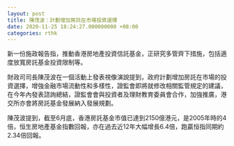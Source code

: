 ```yaml
---
layout: post
title: 陳茂波：計劃增加房託在市場投資選擇
date: 2020-11-25 18:24:27.000000000 +08:00
categories: rthk
---
```


新一份施政報告指，推動香港房地產投資信託基金，正研究多管齊下措施，包括適度放寬房託基金投資限制等。

財政司司長陳茂波在一個活動上發表視像演說提到，政府計劃增加房託在市場的投資選擇，增強金融市場流動性和多樣性，證監會即將就修改相關監管規定的建議，在今年內發表諮詢總結，證監會會與投資者及理財教育委員會合作，加強推廣，港交所亦會將房託基金發展納入發展規劃。

陳茂波提到，截至6月底，香港房託基金市值已達到2150億港元，是2005年時的4倍，恒生房地產基金指數回報，亦在過去近12年大幅增長6.4倍，跑贏恒指同期約2.34倍回報。
